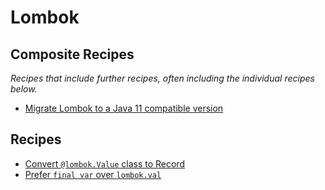 # Lombok

## Composite Recipes

_Recipes that include further recipes, often including the individual recipes below._

* [Migrate Lombok to a Java 11 compatible version](./updatelomboktojava11.md)

## Recipes

* [Convert `@lombok.Value` class to Record](./lombokvaluetorecord.md)
* [Prefer `final var` over `lombok.val`](./lombokvaltofinalvar.md)


